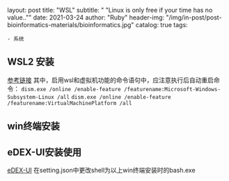 layout:     post
title:      "WSL"
subtitle:   " \"Linux is only free if your time has no value..\""
date:       2021-03-24
author:     "Ruby"
header-img: "/img/in-post/post-bioinformatics-materials/bioinformatics.jpg"
catalog: true
tags:

    - 系统

## WSL2 安装
[参考链接](https://docs.microsoft.com/en-us/windows/wsl/install-win10)
其中，启用wsl和虚拟机功能的命令语句中，应注意执行后自动重启命令：
`dism.exe /online /enable-feature /featurename:Microsoft-Windows-Subsystem-Linux /all`
`dism.exe /online /enable-feature /featurename:VirtualMachinePlatform /all`
## win终端安装
## eDEX-UI安装使用
[eDEX-UI](https://github.com/GitSquared/edex-ui/tree/v2.2.7)
在setting.json中更改shell为以上win终端安装时的bash.exe

